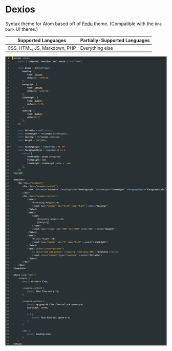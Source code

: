 # Dexios

Syntax theme for Atom based off of [Fedu](http://www.eclipsecolorthemes.org/?view=theme&id=30389) theme. (Compatible with the `One Dark` UI theme.)

| Supported Languages | Partially-Supported Languages |
| --- | --- |
| CSS, HTML, JS, Markdown, PHP | Everything else |

![Preview](https://github.com/truefusion/dexios-syntax/blob/master/preview.png?raw=true)
